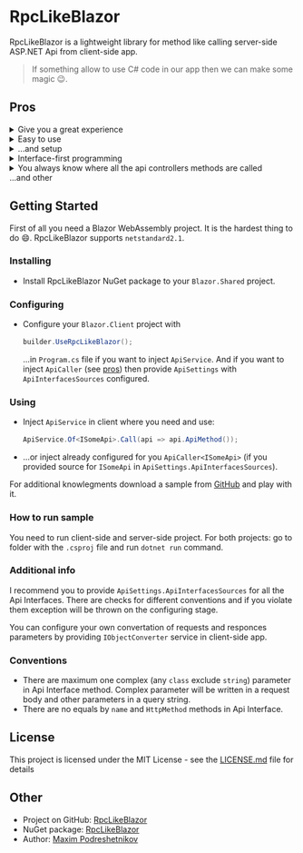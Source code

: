 # RpcLikeBlazor

RpcLikeBlazor is a lightweight library for method like calling  server-side ASP.NET Api from client-side app.
> If something allow to use C# code in our app then we can make some magic :wink:.

## Pros
<a name="pros"></a>

<details>
<summary>Give you a great experience</summary>

```C#
SomeApi.Call(api => api.ApiMethod());
```
</details>

<details>
<summary>Easy to use</summary>

```C#
[Inject]
ApiCaller<ISomeApi> SomeApi { get; set; }

or

[Inject]
ApiService Api { get; set; }
```
</details>

<details>
<summary>...and setup</summary>

```C#
public static Task Main(string[] args)
{
  var builder = WebAssemblyHostBuilder.CreateDefault(args);
  builder.RootComponents.Add<App>("app");
  builder.UseRpcLikeBlazor(new ApiServiceSettings
  {
      ApiInterfacesSources = new List<IApiInterfacesSource>
      {
          new ApiInterfaceAttributeSource(typeof(ISomeApi).Assembly),
      },
  });
  return builder.Build().RunAsync();
}
```
</details>

<details>
<summary>Interface-first programming</summary>

```C#
[ApiInterface]
public interface ITodoApi
{
    [ApiHttpMethod(Method.Get)]
    Task<IEnumerable<Something>> GetSomething();

    [ApiHttpMethod(Method.Post)]
    Something AddSomething(Something todo);

    [ApiHttpMethod(Method.Delete)]
    void AddTodo(Something todo);
}
```
</details>

<details>
<summary>You always know where all the api controllers methods are called</summary>

![Method usage in controller](./artifacts/images/readme-method-usage.jpg)
</details>
...and other


## Getting Started

First of all you need a Blazor WebAssembly project. It is the hardest thing to do :smile:. RpcLikeBlazor supports `netstandard2.1`.

### Installing

- Install RpcLikeBlazor NuGet package to your `Blazor.Shared` project.

### Configuring

- Configure your `Blazor.Client` project with
  ```C#
  builder.UseRpcLikeBlazor();
  ```
  ...in `Program.cs` file if you want to inject `ApiService`. And if you want to inject `ApiCaller` (see [pros](#pros)) then provide `ApiSettings` with `ApiInterfacesSources` configured.

### Using

- Inject `ApiService` in client where you need and use:
  ```C#
  ApiService.Of<ISomeApi>.Call(api => api.ApiMethod());
  ```
- ...or inject already configured for you `ApiCaller<ISomeApi>` (if you provided source for `ISomeApi` in `ApiSettings.ApiInterfacesSources`).

For additional knowlegments download a sample from [GitHub](#other) and play with it.

### How to run sample

You need to run client-side and server-side project. For both projects: go to folder with the `.csproj` file and run `dotnet run` command.

### Additional info

I recommend you to provide `ApiSettings.ApiInterfacesSources` for all the Api Interfaces. There are checks for different conventions and if you violate them exception will be thrown on the configuring stage.

You can configure your own convertation of requests and responces parameters by providing `IObjectConverter` service in client-side app.

### Conventions

- There are maximum one complex (any `class` exclude `string`) parameter in Api Interface method. Complex parameter will be written in a request body and other parameters in a query string.
- There are no equals by `name` and `HttpMethod` methods in Api Interface.

## License

This project is licensed under the MIT License - see the [LICENSE.md](LICENSE.md) file for details

## Other
<a name="other"></a>
- Project on GitHub: [RpcLikeBlazor](https://github.com/mpodreshetnikov/RpcLikeBlazor)
- NuGet package: [RpcLikeBlazor](https://www.nuget.org/packages/RpcLikeBlazor/)
- Author: [Maxim Podreshetnikov](https://github.com/mpodreshetnikov)
